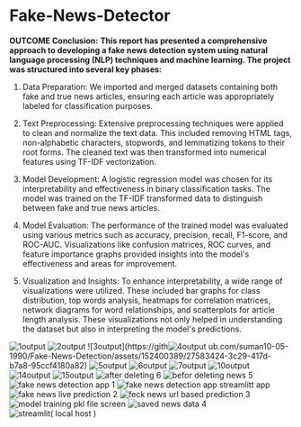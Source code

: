 # Fake-News-Detector

**OUTCOME
Conclusion:**
**This report has presented a comprehensive approach to developing a fake news detection system using natural language processing (NLP) techniques and machine learning. The project was structured into several key phases:**

1.	Data Preparation: We imported and merged datasets containing both fake and true news articles, ensuring each article was appropriately labeled for classification purposes.

2.	Text Preprocessing: Extensive preprocessing techniques were applied to clean and normalize the text data. This included removing HTML tags, non-alphabetic characters, stopwords, and lemmatizing tokens to their root forms. The cleaned text was then transformed into numerical features using TF-IDF vectorization.

3.	Model Development: A logistic regression model was chosen for its interpretability and effectiveness in binary classification tasks. The model was trained on the TF-IDF transformed data to distinguish between fake and true news articles.

4.	Model Evaluation: The performance of the trained model was evaluated using various metrics such as accuracy, precision, recall, F1-score, and ROC-AUC. Visualizations like confusion matrices, ROC curves, and feature importance graphs provided insights into the model's effectiveness and areas for improvement.

5.	Visualization and Insights: To enhance interpretability, a wide range of visualizations were utilized. These included bar graphs for class distribution, top words analysis, heatmaps for correlation matrices, network diagrams for word relationships, and scatterplots for article length analysis. These visualizations not only helped in understanding the dataset but also in interpreting the model's predictions.

![1output](https://github.com/suman10-05-1990/Fake-News-Detection/assets/152400389/909a0ae3-9b80-4e76-a2c2-e5dc285f1ca4)
![2output](https://github.com/suman10-05-1990/Fake-News-Detection/assets/152400389/787fdcfa-98cc-4b0f-b660-a6a1848e5b45)
![3output](https://gith![4output](https://github.com/suman10-05-1990/Fake-News-Detection/assets/152400389/290d8b37-6b6f-430a-b744-2df19642a2e2)
ub.com/suman10-05-1990/Fake-News-Detection/assets/152400389/27583424-3c29-417d-b7a8-95ccf4180a82)
![5output](https://github.com/suman10-05-1990/Fake-News-Detection/assets/152400389/9cbd95e3-d4e9-4418-8bac-bb5845b1f6d8)
![6output](https://github.com/suman10-05-1990/Fake-News-Detection/assets/152400389/f4ab20f1-1c93-401e-97d4-b45bc0ea5984)
![7output](https://github.com/suman10-05-1990/Fake-News-Detection/assets/152400389/1cf88b9f-a27f-4912-bc58-cce4aea656d5)
![10output](https://github.com/suman10-05-1990/Fake-News-Detection/assets/152400389/f98f8764-bca3-4754-91d6-ccf5838bab7a)
![14output](https://github.com/suman10-05-1990/Fake-News-Detection/assets/152400389/cce79a2d-8dfa-4507-808e-f7e4a39a8662)
![15output](https://github.com/suman10-05-1990/Fake-News-Detection/assets/152400389/af561fe9-52d7-42b2-bc80-d114e1f8294c)
![after deleting 6](https://github.com/suman10-05-1990/Fake-News-Detection/assets/152400389/f62e06c3-b9eb-47bb-b8f7-d3d725a059d3)
![befor deleting news 5](https://github.com/suman10-05-1990/Fake-News-Detection/assets/152400389/82693bff-08d2-4259-8247-cf93eb31135a)
![fake news detection app 1](https://github.com/suman10-05-1990/Fake-News-Detection/assets/152400389/52a6cdcd-273c-4b83-9095-6f1db0d92e80)
![fake news detection app streamlitt app](https://github.com/suman10-05-1990/Fake-News-Detection/assets/152400389/2c392361-42ca-4171-9db9-543ed83f1633)
![fake news live prediction 2](https://github.com/suman10-05-1990/Fake-News-Detection/assets/152400389/5974b250-556b-47da-97aa-f4df0ac47567)
![feck news url based prediction 3](https://github.com/suman10-05-1990/Fake-News-Detection/assets/152400389/f87a4ba9-3968-4d62-bbc7-033565a1dfa7)
![model training pkl file screen](https://github.com/suman10-05-1990/Fake-News-Detection/assets/152400389/52d2e82e-9ac6-4f96-b9a4-28a6f84f2ebf)
![saved news data 4](https://github.com/suman10-05-1990/Fake-News-Detection/assets/152400389/3d203413-e8cd-4022-96b7-934d52fb8848)
![streamlit( local host )](https://github.com/suman10-05-1990/Fake-News-Detection/assets/152400389/9b1bacc7-bea0-40bd-8ea1-369bc9f36261)

